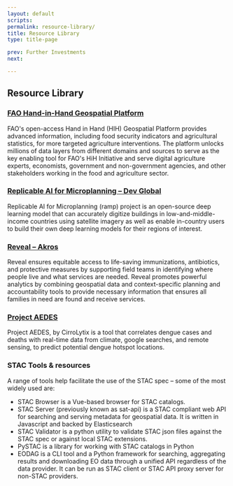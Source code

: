 ```yaml
---
layout: default
scripts:
permalink: resource-library/
title: Resource Library
type: title-page

prev: Further Investments
next: 

---
```

## Resource Library 

### [FAO Hand-in-Hand Geospatial Platform]( https://www.fao.org/hih-geospatial-platform/en/)

FAO's open-access Hand in Hand (HIH) Geospatial Platform provides advanced information, including food security indicators and agricultural statistics, for more targeted agriculture interventions. The platform unlocks millions of data layers from different domains and sources to serve as the key enabling tool for FAO's HiH Initiative and serve digital agriculture experts, economists, government and non-government agencies, and other stakeholders working in the food and agriculture sector.

### [Replicable AI for Microplanning – Dev Global](https://rampml.global/)

Replicable AI for Microplanning (ramp) project is an open-source deep learning model that can accurately digitize buildings in low-and-middle-income countries using satellite imagery as well as enable in-country users to build their own deep learning models for their regions of interest.

### [Reveal – Akros](https://revealprecision.com/use-cases/)

Reveal ensures equitable access to life-saving immunizations, antibiotics, and protective measures by supporting field teams in identifying where people live and what services are needed. Reveal promotes powerful analytics by combining geospatial data and context-specific planning and accountability tools to provide necessary information that ensures all families in need are found and receive services.

### [Project AEDES](https://aedesproject.org/)

Project AEDES, by CirroLytix is a tool that correlates dengue cases and deaths with real-time data from climate, google searches, and remote sensing, to predict potential dengue hotspot locations.

### STAC Tools & resources
A range of tools help facilitate the use of the STAC spec – some of the most widely used are:<br>

- STAC Browser is a Vue-based browser for STAC catalogs.<br>
- STAC Server (previously known as sat-api) is a STAC compliant web API for searching and serving metadata for geospatial data. It is written in Javascript and backed by Elasticsearch<br>
- STAC Validator is a python utility to validate STAC json files against the STAC spec or against local STAC extensions.<br>
- PySTAC is a library for working with STAC catalogs in Python<br>
- EODAG is a CLI tool and a Python framework for searching, aggregating results and downloading EO data through a unified API regardless of the data provider. It can be run as STAC client or STAC API proxy server for non-STAC providers.
